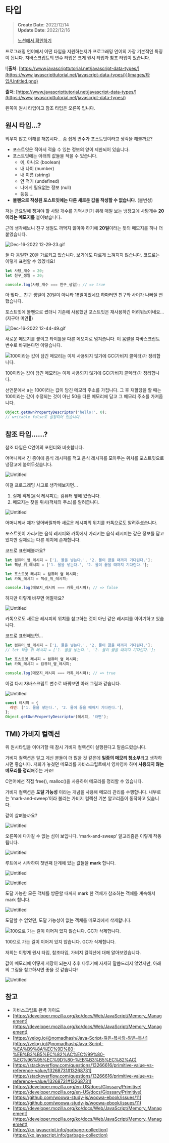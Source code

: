# 타입

> **Create Date**: 2022/12/14  
> **Update Date**: 2022/12/16
>
> [노션에서 확인하기](https://areumsheep.notion.site/a0b7d622868d434785904b43a7c3c810)

프로그래밍 언어에서 어떤 타입을 지원하는지가 프로그래밍 언어의 가장 기본적인 특징이 됩니다.
자바스크립트의 변수 타입은 크게 원시 타입과 참조 타입이 있습니다.

![**출처**: [https://www.javascripttutorial.net/javascript-data-types/](https://www.javascripttutorial.net/javascript-data-types/)](images/타입/Untitled.png)

**출처**: [https://www.javascripttutorial.net/javascript-data-types/](https://www.javascripttutorial.net/javascript-data-types/)

왼쪽이 원시 타입이고 참조 타입은 오른쪽 입니다.

## 원시 타입…?

외우지 않고 이해를 해봅시다…
좀 쉽게 변수가 포스트잇이라고 생각을 해볼까요?

- 포스트잇은 작아서 적을 수 있는 정보의 양이 제한되어 있습니다.
- 포스트잇에는 아래의 값들을 적을 수 있습니다.
  - 예, 아니오 (boolean)
  - 내 나이 (number)
  - 내 이름 (string)
  - 안 적기 (undefined)
  - 나에게 필요없는 정보 (null)
  - 등등….
- **볼펜으로 작성된 포스트잇에는 다른 새로운 값을 작성할 수 없습니다**. (불변성)

저는 금요일에 챙겨야 할 사탕 개수를 기억시키기 위해 매일 보는 냉장고에 사탕개수 **20이라는 메모지를** 붙여놨습니다.

근데 생각해보니 친구 생일도 까먹지 않아야 하기에 **20일**이라는 뜻의 메모지를 하나 더 붙였습니다.

![Dec-16-2022 12-29-23.gif](images/타입/Dec-16-2022_12-29-23.gif)

둘 다 동일한 20을 가르키고 있습니다. 보기에도 다르게 느껴지지 않습니다. 코드로는 이렇게 표현할 수 있겠네요!

```javascript
let 사탕_개수 = 20;
let 친구_생일 = 20;

console.log(사탕_개수 === 친구_생일); // => true
```

아 맞다… 친구 생일이 20일이 아니라 18일이었네요 하마터면 친구와 사이가 나빠질 뻔 했습니다.

포스트잇에 볼펜으로 썼더니 기존에 사용했던 포스트잇은 재사용하긴 어려워보이네요… (지구야 미안🥲)

![Dec-16-2022 12-44-49.gif](images/타입/Dec-16-2022_12-44-49.gif)

새로운 메모지를 붙이고 타이틀을 다른 메모지로 넘겨줍니다.
이 움짤을 자바스크립트 변수로 바꿔본다면 이렇습니다.

![100이라는 값이 담긴 메모리는 이제 사용되지 않기에 GC(가비지 콜렉터)가 정리합니다.](images/타입/Untitled%201.png)

100이라는 값이 담긴 메모리는 이제 사용되지 않기에 GC(가비지 콜렉터)가 정리합니다.

선언문에서 a는 100이라는 값이 담긴 메모리 주소를 가집니다.
그 후 재할당을 할 때는 100이라는 값이 수정되는 것이 아닌 50을 다른 메모리에 담고 그 메모리 주소를 가져옵니다.

```javascript
Object.getOwnPropertyDescriptor('hello!', 0);
// writable false로 설정되어 있습니다.
```

## 참조 타입……?

참조 타입은 C언어의 포인터와 비슷합니다.

어머니께서 긴 종이에 음식 레시피를 적고 음식 레시피를 모아두는 위치를 포스트잇으로 냉장고에 붙여두셨습니다.

![Untitled](images/타입/Untitled%202.png)

이걸 프로그래밍 사고로 생각해보자면…

1. 실제 객체(음식 레시피)는 컴퓨터 옆에 있습니다.
2. 메모지는 찾을 위치(객체의 주소)를 알려줍니다.

![Untitled](images/타입/Untitled%203.png)

어머니께서 제가 잊어버릴까봐 새로운 레시피의 위치를 카톡으로도 알려주셨습니다.

포스트잇이 가리키는 음식 레시피와 카톡에서 가리키는 음식 레시피는 같은 정보를 담고 있지만 실제로는 다른 위치에 존재합니다.

코드로 표현해볼까요?

```javascript
let 컴퓨터_옆_레시피 = ['1. 물을 넣는다.', '2. 물이 끓을 때까지 기다린다.'];
let 책상_위_레시피 = ['1. 물을 넣는다.', '2. 물이 끓을 때까지 기다린다.'];

let 포스트잇_레시피 = 컴퓨터_옆_레시피;
let 카톡_레시피 = 책상_위_레시피;

console.log(메모지_레시피 === 카톡_레시피); // => false
```

하지만 이렇게 바꾸면 어떨까요?

![Untitled](images/타입/Untitled%204.png)

카톡으로도 새로운 레시피의 위치를 참고하는 것이 아닌 같은 레시피를 이야기하고 있습니다.

코드로 표현해보면…

```javascript
let 컴퓨터_옆_레시피 = ['1. 물을 넣는다.', '2. 물이 끓을 때까지 기다린다.'];
// let 책상_위_레시피 = ['1. 물을 넣는다.', '2. 물이 끓을 때까지 기다린다.'];

let 포스트잇_레시피 = 컴퓨터_옆_레시피;
let 카톡_레시피 = 컴퓨터_옆_레시피;

console.log(메모지_레시피 === 카톡_레시피); // => true
```

이걸 다시 자바스크립트 변수로 바꿔보면 아래 그림과 같습니다.

![Untitled](images/타입/Untitled%205.png)

```javascript
const 레시피 = {
  라면: ['1. 물을 넣는다.', '2. 물이 끓을 때까지 기다린다.'],
};
Object.getOwnPropertyDescriptor(레시피, '라면');
```

## TMI) 가비지 컬렉션

위 원시타입을 이야기할 때 잠시 가비지 컬렉션이 실행된다고 말씀드렸습니다.

가비지 컬렉션은 알고 계신 분들이 더 많을 것 같은데 **일종의 메모리 청소부**라고 생각하시면 좋습니다.
저희가 놓쳤던 메모리를 자바스크립트에서 영차영차 하며 **사용되지 않는 메모리를 정리**해주는 거죠!

C언어에선 직접 free(), malloc()을 사용하여 메모리를 정리할 수 있습니다.

가비지 컬렉션은 **도달 가능성** 이라는 개념을 사용해 메모리 관리를 수행합니다.
내부로는 'mark-and-sweep’이라 불리는 가비지 컬렉션 기본 알고리즘이 동작하고 있습니다.

같이 살펴볼까요?

![Untitled](images/타입/Untitled%206.png)

오른쪽에 다가갈 수 없는 섬이 보입니다. ‘mark-and-sweep’ 알고리즘은 이렇게 작동됩니다.

![Untitled](images/타입/Untitled%207.png)

루트에서 시작하여 첫번째 단계에 있는 값들을 **mark** 합니다.

![Untitled](images/타입/Untitled%208.png)

![Untitled](images/타입/Untitled%209.png)

도달 가능한 모든 객체를 방문할 때까지 mark 한 객체가 참조하는 객체를 계속해서 mark 합니다.

![Untitled](images/타입/Untitled%2010.png)

도달할 수 없었던, 도달 가능성이 없는 객체를 메모리에서 삭제합니다.

![100으로 가는 길이 이어져 있지 않습니다.
GC가 삭제합니다.](images/타입/Untitled%2011.png)

100으로 가는 길이 이어져 있지 않습니다.
GC가 삭제합니다.

저희는 이렇게 원시 타입, 참조타입, 가비지 컬렉션에 대해 알아보았습니다.

값이 메모리에 어떻게 저장이 되는지 추후 다루기에 자세히 말씀드리지 않았지만,
아래의 그림을 참고하시면 좋을 것 같습니다!

![Untitled](images/타입/Untitled%2012.png)

## 참고

- 자바스크립트 완벽 가이드
- [https://developer.mozilla.org/ko/docs/Web/JavaScript/Memory_Management](https://developer.mozilla.org/ko/docs/Web/JavaScript/Memory_Management)
- [https://velog.io/@nomadhash/Java-Script-깊은-복사와-얕은-복사](https://velog.io/@nomadhash/Java-Script-%EA%B9%8A%EC%9D%80-%EB%B3%B5%EC%82%AC%EC%99%80-%EC%96%95%EC%9D%80-%EB%B3%B5%EC%82%AC)
- [https://stackoverflow.com/questions/13266616/primitive-value-vs-reference-value/13268731#13268731](https://stackoverflow.com/questions/13266616/primitive-value-vs-reference-value/13268731#13268731)
- [https://developer.mozilla.org/en-US/docs/Glossary/Primitive](https://developer.mozilla.org/en-US/docs/Glossary/Primitive)
- [https://github.com/woowa-study-js/woowa-ebook/issues/11](https://github.com/woowa-study-js/woowa-ebook/issues/11)
- [https://developer.mozilla.org/ko/docs/Web/JavaScript/Memory_Management](https://developer.mozilla.org/ko/docs/Web/JavaScript/Memory_Management)
- [https://ko.javascript.info/garbage-collection](https://ko.javascript.info/garbage-collection)
